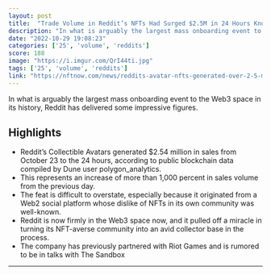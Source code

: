 ```yaml
---
layout: post
title:  "Trade Volume in Reddit’s NFTs Had Surged $2.5M in 24 Hours Knocking Cryptopunks Off The Top Spot"
description: "In what is arguably the largest mass onboarding event to the Web3 space in its history, Reddit has delivered some impressive figures."
date: "2022-10-29 19:08:23"
categories: ['25', 'volume', 'reddits']
score: 188
image: "https://i.imgur.com/QrI44ti.jpg"
tags: ['25', 'volume', 'reddits']
link: "https://nftnow.com/news/reddits-avatar-nfts-generated-over-2-5-million-in-one-day/"
---
```


In what is arguably the largest mass onboarding event to the Web3 space in its history, Reddit has delivered some impressive figures.

## Highlights

- Reddit’s Collectible Avatars generated $2.54 million in sales from October 23 to the 24 hours, according to public blockchain data compiled by Dune user polygon_analytics.
- This represents an increase of more than 1,000 percent in sales volume from the previous day.
- The feat is difficult to overstate, especially because it originated from a Web2 social platform whose dislike of NFTs in its own community was well-known.
- Reddit is now firmly in the Web3 space now, and it pulled off a miracle in turning its NFT-averse community into an avid collector base in the process.
- The company has previously partnered with Riot Games and is rumored to be in talks with The Sandbox

---
